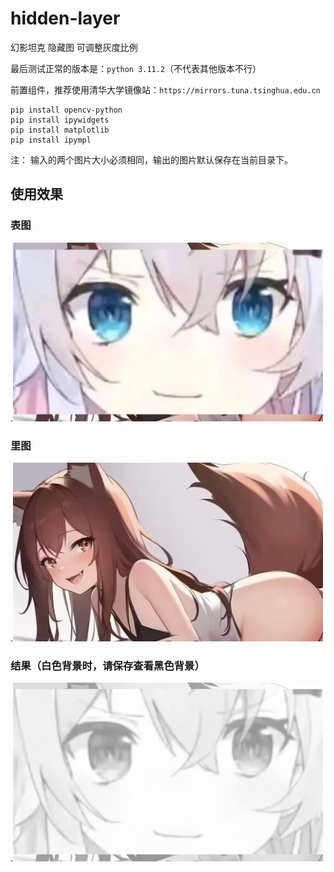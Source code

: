 # hidden-layer
幻影坦克 隐藏图 可调整灰度比例

最后测试正常的版本是：`python 3.11.2`（不代表其他版本不行）

前置组件，推荐使用清华大学镜像站：`https://mirrors.tuna.tsinghua.edu.cn`

```
pip install opencv-python
pip install ipywidgets
pip install matplotlib
pip install ipympl
```
注： 输入的两个图片大小必须相同，输出的图片默认保存在当前目录下。
## 使用效果
### 表图
.<img src="https://github.com/PTA00/hidden-layer/blob/main/%E5%9B%BE%E5%B1%82%200.png" width="496" height="286" />
### 里图
.<img src="https://github.com/PTA00/hidden-layer/blob/main/%E5%9B%BE%E5%B1%82%202.png" width="496" height="286" />
### 结果（白色背景时，请保存查看黑色背景）
.<img src="https://github.com/PTA00/hidden-layer/blob/main/output1.png" width="496" height="286" />
